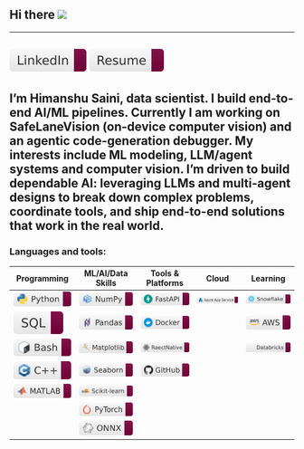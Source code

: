 ## Hi there <img src="https://raw.githubusercontent.com/MartinHeinz/MartinHeinz/master/wave.gif" width="30px">
---
<!--![Profile Views](https://komarev.com/ghpvc/?username=himanshusaini11&label=PROFILE+VIEWS&style=for-the-badge&color=800000&labelColor=800000&logoColor=white)-->
<!--[![GitHub Profile Views](https://komarev.com/ghpvc/?username=himanshusaini11&label=PROFILE+VIEWS&style=for-the-badge&color=blueviolet)](https://github.com/himanshusaini11)-->
[![LinkedIn](/badges/linkedin-badge.svg)](https://www.linkedin.com/in/sainihimanshu/) [![Resume](/badges/resume-badge.svg)](https://github.com/himanshusaini11/himanshusaini11/blob/main/HSaini_DS.pdf)
---
I’m Himanshu Saini, data scientist. I build end-to-end AI/ML pipelines. Currently I am working on SafeLaneVision (on-device computer vision) and an agentic code-generation debugger. My interests include ML modeling, LLM/agent systems and computer vision. I’m driven to build dependable AI: leveraging LLMs and multi-agent designs to break down complex problems, coordinate tools, and ship end-to-end solutions that work in the real world.
---
### **Languages and tools:**
| Programming | ML/AI/Data Skills | Tools & Platforms | Cloud | Learning |
|-------------|--------------------------------------|-------------------|-------|----------|
| ![Python](/badges/python-badge.svg) | ![NumPy](/badges/numpy-badge.svg) | ![FastAPI](/badges/fastapi-badge.svg) | ![Azure App Service](/badges/azure-badge.svg) | ![Snowflake](/badges/snowflake-badge.svg) |
| ![SQL](/badges/sql-badge.svg)      | ![pandas](/badges/panda-badge.svg) | ![Docker](/badges/docker-badge.svg) |  | ![AWS](/badges/aws-badge.svg) |
| ![Bash](/badges/bash-badge.svg)    | ![Matplotlib](/badges/matplotlib-badge.svg) | ![React Native](/badges/reactnative-badge.svg) |  | ![Azure Databricks](/badges/databricks-badge.svg) |
| ![C++](/badges/C++-badge.svg)      | ![Seaborn](/badges/seaborn-badge.svg) | ![GitHub](/badges/github-badge.svg) |  |  |
| ![MATLAB](/badges/matlab-badge.svg) | ![scikit-learn](/badges/scikitlearn-badge.svg) |   |  |  |
|             | ![PyTorch](/badges/pytorch-badge.svg) |   |  |  |
|             | ![ONNX](/badges/onnx-badge.svg)      |   |  |
<!--
**himanshusaini11/himanshusaini11** is a ✨ _special_ ✨ repository because its `README.md` (this file) appears on your GitHub profile.

Here are some ideas to get you started:

- 🔭 I’m currently working on ...
- 🌱 I’m currently learning ...
- 👯 I’m looking to collaborate on ...
- 🤔 I’m looking for help with ...
- 💬 Ask me about ...
- 📫 How to reach me: ...
- 😄 Pronouns: ...
- ⚡ Fun fact: ...
-->
